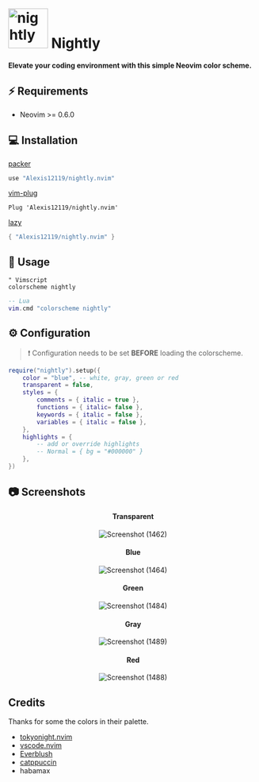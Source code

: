 # <img src="https://user-images.githubusercontent.com/74944536/214324244-9fc431df-73b3-4472-b90b-8c14a5cd17a5.png" alt="nightly" width="80"/> Nightly

**Elevate your coding environment with this simple Neovim color scheme.**

## ⚡️ Requirements

- Neovim >= 0.6.0

## 💻 Installation

[packer](https://github.com/wbthomason/packer.nvim)

```lua
use "Alexis12119/nightly.nvim"
```

[vim-plug](https://github.com/junegunn/vim-plug)

```vim
Plug 'Alexis12119/nightly.nvim'
```

[lazy](https://github.com/folke/lazy.nvim)

```lua
{ "Alexis12119/nightly.nvim" }
```

## 🚀 Usage

```vim
" Vimscript
colorscheme nightly
```

```lua
-- Lua
vim.cmd "colorscheme nightly"
```

## ⚙️ Configuration

> ❗️ Configuration needs to be set **BEFORE** loading the colorscheme.

```lua
require("nightly").setup({
    color = "blue", -- white, gray, green or red
    transparent = false,
    styles = {
        comments = { italic = true },
        functions = { italic= false },
        keywords = { italic = false },
        variables = { italic = false },
    },
    highlights = {
        -- add or override highlights
        -- Normal = { bg = "#000000" }
    },
})
```

## 📷 Screenshots

<div align="center">

#### Transparent

![Screenshot (1462)](https://user-images.githubusercontent.com/74944536/216761754-ee485ded-53ff-472b-b9fb-0e782c34a523.png)

#### Blue

![Screenshot (1464)](https://user-images.githubusercontent.com/74944536/216761731-945f1493-2728-4dc4-a065-68ae17f3beb3.png)

#### Green

![Screenshot (1484)](https://user-images.githubusercontent.com/74944536/216761734-73593990-2643-4d2a-a19f-84eec16b135a.png)

#### Gray

![Screenshot (1489)](https://user-images.githubusercontent.com/74944536/216777947-9dcc21df-1aa9-4861-9b91-765678187dc0.png)

#### Red

![Screenshot (1488)](https://user-images.githubusercontent.com/74944536/216777956-979ad236-0588-4ae7-b96f-06bd3c11fa66.png)

</div>

## Credits

Thanks for some the colors in their palette.

- [tokyonight.nvim](https://github.com/folke/tokyonight.nvim)
- [vscode.nvim](https://github.com/Mofiqul/vscode.nvim)
- [Everblush](https://github.com/Everblush/nvim)
- [catppuccin](https://github.com/catppuccin/nvim)
- habamax
